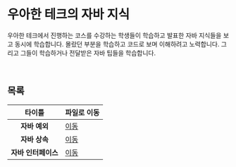 # 우아한 테크의 자바 지식
우아한 테크에서 진행하는 코스를 수강하는 학생들이 학습하고 발표한 자바 지식들을 보고 동시에 학습합니다. 몰랐던 부분을 학습하고 코드로 보며 이해하려고 노력합니다. 그리고 그들이 학습하거나 전달받은 자바 팁들을 학습합니다.   

<br/>

## 목록
|타이틀|파일로 이동|
|:---:|---|
|**자바 예외**|[이동](https://github.com/Hschan2/EverythingAboutJava/blob/master/Java-Web%20Knowledge/src/Web/opentutorials/ExceptionMain.java)|
|**자바 상속**|[이동](https://github.com/Hschan2/EverythingAboutJava/blob/master/Java-Web%20Knowledge/src/Web/opentutorials/ExtentsMain.java)|
|**자바 인터페이스**|[이동](https://github.com/Hschan2/EverythingAboutJava/blob/master/Java-Web%20Knowledge/src/Web/opentutorials/InterfaceMain.java)|
